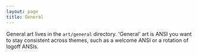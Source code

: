 ```yaml
---
layout: page
title: General
---
```

General art lives in the `art/general` directory. 'General' art is ANSI you want to stay consistent across themes,
such as a welcome ANSI or a rotation of logoff ANSIs. 
